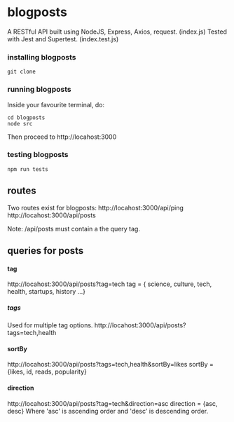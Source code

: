 # blogposts

A RESTful API built using NodeJS, Express, Axios, request. (index.js)
Tested with Jest and Supertest. (index.test.js)

### installing blogposts

```
git clone
```

### running blogposts

Inside your favourite terminal, do:

```
cd blogposts
node src
```

Then proceed to http://locahost:3000

### testing blogposts

```
npm run tests
```

## routes

Two routes exist for blogposts:
http://locahost:3000/api/ping
http://locahost:3000/api/posts

Note: /api/posts must contain a the query tag.

## queries for posts

#### tag

http://locahost:3000/api/posts?tag=tech
tag = { science, culture, tech, health, startups, history ...}

##### tags

Used for multiple tag options.
http://locahost:3000/api/posts?tags=tech,health

#### sortBy

http://locahost:3000/api/posts?tags=tech,health&sortBy=likes
sortBy = {likes, id, reads, popularity}

#### direction

http://locahost:3000/api/posts?tag=tech&direction=asc
direction = {asc, desc}
Where 'asc' is ascending order and 'desc' is descending order.
